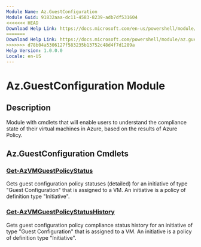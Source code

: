 ```yaml
---
Module Name: Az.GuestConfiguration
Module Guid: 91832aaa-dc11-4583-8239-adb7df531604
<<<<<<< HEAD
Download Help Link: https://docs.microsoft.com/en-us/powershell/module/az.guestconfiguration
=======
Download Help Link: https://docs.microsoft.com/powershell/module/az.guestconfiguration
>>>>>>> d78b04a5306127f583235b13752c48d4f7d1289a
Help Version: 1.0.0.0
Locale: en-US
---
```


# Az.GuestConfiguration Module
## Description
Module with cmdlets that will enable users to understand the compliance state of their virtual machines in Azure, based on the results of Azure Policy.

## Az.GuestConfiguration Cmdlets
### [Get-AzVMGuestPolicyStatus](Get-AzVMGuestPolicyStatus.md)
Gets guest configuration policy statuses (detailed) for an initiative of type "Guest Configuration" that is assigned to a VM.
An initiative is a policy of definition type "Initiative".

### [Get-AzVMGuestPolicyStatusHistory](Get-AzVMGuestPolicyStatusHistory.md)
Gets guest configuration policy compliance status history for an initiative of type "Guest Configuration" that is assigned to a VM.
An initiative is a policy of definition type "Initiative".

